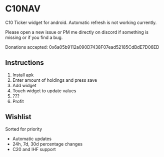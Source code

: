 # C10NAV

C10 Ticker widget for android. Automatic refresh is not working currently.

Please open a new issue or PM me directly on discord if something is missing or if you find a bug.

Donations accepted: 0x6a05b9112a090D7438F07ead52185CdBdE7D06ED

## Instructions
1. Install [apk](app/build/outputs/apk/debug/c10-nav-ticker.apk)
2. Enter amount of holdings and press save
3. Add widget
4. Touch widget to update values
5. ???
6. Profit


## Wishlist

Sorted for priority

- Automatic updates
- 24h, 7d, 30d percentage changes
- C20 and IHF support

